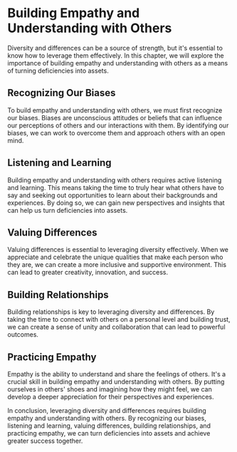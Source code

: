 Building Empathy and Understanding with Others
===============================================================================================

Diversity and differences can be a source of strength, but it's essential to know how to leverage them effectively. In this chapter, we will explore the importance of building empathy and understanding with others as a means of turning deficiencies into assets.

Recognizing Our Biases
----------------------

To build empathy and understanding with others, we must first recognize our biases. Biases are unconscious attitudes or beliefs that can influence our perceptions of others and our interactions with them. By identifying our biases, we can work to overcome them and approach others with an open mind.

Listening and Learning
----------------------

Building empathy and understanding with others requires active listening and learning. This means taking the time to truly hear what others have to say and seeking out opportunities to learn about their backgrounds and experiences. By doing so, we can gain new perspectives and insights that can help us turn deficiencies into assets.

Valuing Differences
-------------------

Valuing differences is essential to leveraging diversity effectively. When we appreciate and celebrate the unique qualities that make each person who they are, we can create a more inclusive and supportive environment. This can lead to greater creativity, innovation, and success.

Building Relationships
----------------------

Building relationships is key to leveraging diversity and differences. By taking the time to connect with others on a personal level and building trust, we can create a sense of unity and collaboration that can lead to powerful outcomes.

Practicing Empathy
------------------

Empathy is the ability to understand and share the feelings of others. It's a crucial skill in building empathy and understanding with others. By putting ourselves in others' shoes and imagining how they might feel, we can develop a deeper appreciation for their perspectives and experiences.

In conclusion, leveraging diversity and differences requires building empathy and understanding with others. By recognizing our biases, listening and learning, valuing differences, building relationships, and practicing empathy, we can turn deficiencies into assets and achieve greater success together.
